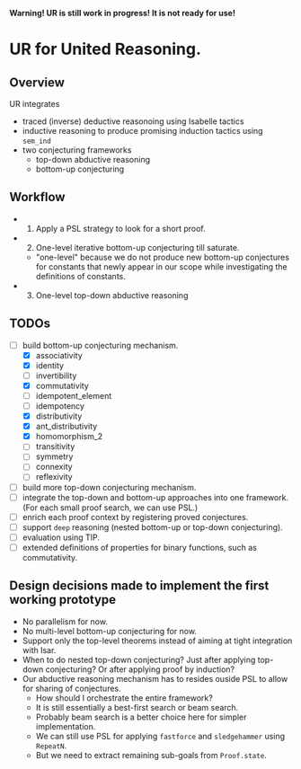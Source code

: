 **Warning! UR is still work in progress! It is not ready for use!**

# UR for United Reasoning.

## Overview

UR integrates
- traced (inverse) deductive reasonoing using Isabelle tactics
- inductive reasoning to produce promising induction tactics using `sem_ind`
- two conjecturing frameworks
   - top-down abductive reasoning
   - bottom-up conjecturing

## Workflow

- 1. Apply a PSL strategy to look for a short proof.
- 2. One-level iterative bottom-up conjecturing till saturate.
   - "one-level" because we do not produce new bottom-up conjectures for constants that newly appear in our scope while investigating the definitions of constants.
- 3. One-level top-down abductive reasoning

## TODOs

- [ ] build bottom-up conjecturing mechanism.
   - [X] associativity
   - [X] identity
   - [ ] invertibility
   - [X] commutativity
   - [ ] idempotent_element
   - [ ] idempotency
   - [X] distributivity
   - [X] ant_distributivity
   - [X] homomorphism_2
   - [ ] transitivity
   - [ ] symmetry
   - [ ] connexity
   - [ ] reflexivity
- [ ] build more top-down conjecturing mechanism.
- [ ] integrate the top-down and bottom-up approaches into one framework. (For each small proof search, we can use PSL.)
- [ ] enrich each proof context by registering proved conjectures.
- [ ] support `deep` reasoning (nested bottom-up or top-down conjecturing).
- [ ] evaluation using TIP.
- [ ] extended definitions of properties for binary functions, such as commutativity.

## Design decisions made to implement the first working prototype
- No parallelism for now.
- No multi-level bottom-up conjecturing for now.
- Support only the top-level theorems instead of aiming at tight integration with Isar.
- When to do nested top-down conjecturing? Just after applying top-down conjecturing? Or after applying proof by induction?
- Our abductive reasoning mechanism has to resides ouside PSL to allow for sharing of conjectures. 
   - How should I orchestrate the entire framework? 
   - It is still essentially a best-first search or beam search. 
   - Probably beam search is a better choice here for simpler implementation. 
   - We can still use PSL for applying `fastforce` and `sledgehammer` using `RepeatN`.
   - But we need to extract remaining sub-goals from `Proof.state`.
 
